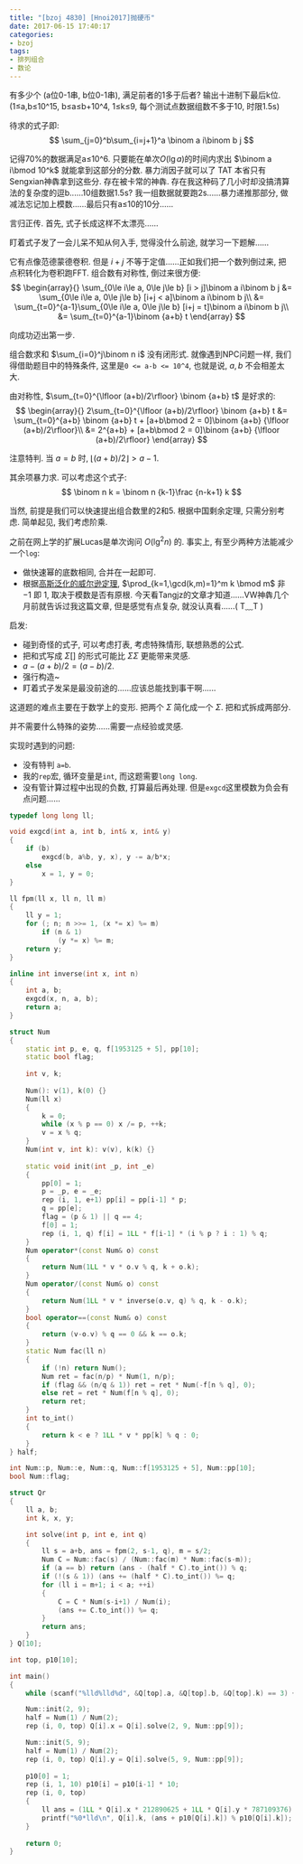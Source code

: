 ```yaml
---
title: "[bzoj 4830] [Hnoi2017]抛硬币"
date: 2017-06-15 17:40:17
categories:
- bzoj
tags:
- 排列组合
- 数论
---
```

有多少个 (a位0-1串, b位0-1串), 满足前者的1多于后者? 输出十进制下最后k位. (1&le;a,b&le;10^15, b&le;a&le;b+10^4, 1&le;k&le;9, 每个测试点数据组数不多于10, 时限1.5s)
<!--more-->
待求的式子即:
$$
\sum_{j=0}^b\sum_{i=j+1}^a \binom a i\binom b j
$$

记得70%的数据满足a&le;10^6. 只要能在单次$O(\lg a)$的时间内求出 $\binom a i\bmod 10^k$ 就能拿到这部分的分数. 暴力消因子就可以了 TAT 本省只有Sengxian神犇拿到这些分. 存在被卡常的神犇. 存在我这种码了几小时却没搞清算法的复杂度的逗b......10组数据1.5s? 我一组数据就要跑2s......暴力递推那部分, 做减法忘记加上模数......最后只有a&le;10的10分......

言归正传. 首先, 式子长成这样不太漂亮......

盯着式子发了一会儿呆不知从何入手, 觉得没什么前途, 就学习一下题解......

它有点像范德蒙德卷积. 但是 $i+j$ 不等于定值......正如我们把一个数列倒过来, 把点积转化为卷积跑FFT. 组合数有对称性, 倒过来很方便:
$$
\begin{array}{}
\sum_{0\le i\le a, 0\le j\le b} [i > j]\binom a i\binom b j
&= \sum_{0\le i\le a, 0\le j\le b} [i+j < a]\binom a i\binom b j\\
&= \sum_{t=0}^{a-1}\sum_{0\le i\le a, 0\le j\le b} [i+j = t]\binom a i\binom b j\\
&= \sum_{t=0}^{a-1}\binom {a+b} t
\end{array}
$$

向成功迈出第一步.

组合数求和 $\sum_{i=0}^j\binom n i$ 没有闭形式. 就像遇到NPC问题一样, 我们得借助题目中的特殊条件, 这里是`0 <= a-b <= 10^4`, 也就是说, $a,b$ 不会相差太大.

由对称性, $\sum_{t=0}^{\lfloor (a+b)/2\rfloor} \binom {a+b} t$ 是好求的:
$$
\begin{array}{}
2\sum_{t=0}^{\lfloor (a+b)/2\rfloor} \binom {a+b} t
&= \sum_{t=0}^{a+b} \binom {a+b} t + [a+b\bmod 2 = 0]\binom {a+b} {\lfloor (a+b)/2\rfloor}\\
&= 2^{a+b} + [a+b\bmod 2 = 0]\binom {a+b} {\lfloor (a+b)/2\rfloor}
\end{array}
$$

注意特判. 当 $a=b$ 时, $\lfloor (a+b)/2 \rfloor > a-1$.

其余项暴力求. 可以考虑这个式子:
$$
\binom n k = \binom n {k-1}\frac {n-k+1} k
$$

当然, 前提是我们可以快速提出组合数里的2和5. 根据中国剩余定理, 只需分别考虑. 简单起见, 我们考虑阶乘.

之前在网上学的扩展Lucas是单次询问 $O(\lg^2 n)$ 的. 事实上, 有至少两种方法能减少一个`log`:
- 做快速幂的底数相同, 合并在一起即可.
- 根据[高斯泛化的威尔逊定理](https://en.wikipedia.org/wiki/Wilson%27s_theorem#Gauss.27s_generalization), $\prod_{k=1,\gcd(k,m)=1}^m k \bmod m$ 非 $-1$ 即 $1$, 取决于模数是否有原根. 今天看Tangjz的文章才知道......VW神犇几个月前就告诉过我这篇文章, 但是感觉有点复杂, 就没认真看......( T﹏T )

启发:
- 碰到奇怪的式子, 可以考虑打表, 考虑特殊情形, 联想熟悉的公式.
- 把和式写成 $\Sigma []$ 的形式可能比 $\Sigma\Sigma$ 更能带来灵感.
- $a - (a+b)/2 = (a-b)/2$.
- 强行构造~
- 盯着式子发呆是最没前途的......应该总能找到事干啊......

这道题的难点主要在于数学上的变形. 把两个 $\Sigma$ 简化成一个 $\Sigma$. 把和式拆成两部分.

并不需要什么特殊的姿势......需要一点经验或灵感.

实现时遇到的问题:
- 没有特判 `a=b`.
- 我的`rep`宏, 循环变量是`int`, 而这题需要`long long`.
- 没有管计算过程中出现的负数, 打算最后再处理. 但是`exgcd`这里模数为负会有点问题......

```cpp
typedef long long ll;

void exgcd(int a, int b, int& x, int& y)
{
	if (b)
		exgcd(b, a%b, y, x), y -= a/b*x;
	else
		x = 1, y = 0;
}

ll fpm(ll x, ll n, ll m)
{
	ll y = 1;
	for (; n; n >>= 1, (x *= x) %= m)
		if (n & 1)
			(y *= x) %= m;
	return y;
}

inline int inverse(int x, int n)
{
	int a, b;
	exgcd(x, n, a, b);
	return a;
}

struct Num
{
	static int p, e, q, f[1953125 + 5], pp[10];
	static bool flag;
	
	int v, k;
	
	Num(): v(1), k(0) {}
	Num(ll x)
	{
		k = 0;
		while (x % p == 0) x /= p, ++k;
		v = x % q;
	}
	Num(int v, int k): v(v), k(k) {}
	
	static void init(int _p, int _e)
	{
		pp[0] = 1;
		p = _p, e = _e;
		rep (i, 1, e+1) pp[i] = pp[i-1] * p;
		q = pp[e];
		flag = (p & 1) || q == 4;
		f[0] = 1;
		rep (i, 1, q) f[i] = 1LL * f[i-1] * (i % p ? i : 1) % q;
	}
	Num operator*(const Num& o) const
	{
		return Num(1LL * v * o.v % q, k + o.k);
	}
	Num operator/(const Num& o) const
	{
		return Num(1LL * v * inverse(o.v, q) % q, k - o.k);
	}
	bool operator==(const Num& o) const
	{
		return (v-o.v) % q == 0 && k == o.k;
	}
	static Num fac(ll n)
	{
		if (!n) return Num();
		Num ret = fac(n/p) * Num(1, n/p);
		if (flag && (n/q & 1)) ret = ret * Num(-f[n % q], 0);
		else ret = ret * Num(f[n % q], 0);
		return ret;
	}
	int to_int()
	{
		return k < e ? 1LL * v * pp[k] % q : 0;
	}
} half;

int Num::p, Num::e, Num::q, Num::f[1953125 + 5], Num::pp[10];
bool Num::flag;

struct Qr
{
	ll a, b;
	int k, x, y;

	int solve(int p, int e, int q)
	{
		ll s = a+b, ans = fpm(2, s-1, q), m = s/2;
		Num C = Num::fac(s) / (Num::fac(m) * Num::fac(s-m));
		if (a == b) return (ans - (half * C).to_int()) % q;
		if (!(s & 1)) (ans += (half * C).to_int()) %= q;
		for (ll i = m+1; i < a; ++i)
		{
			C = C * Num(s-i+1) / Num(i);
			(ans += C.to_int()) %= q;
		}
		return ans;
	}
} Q[10];

int top, p10[10];

int main()
{
	while (scanf("%lld%lld%d", &Q[top].a, &Q[top].b, &Q[top].k) == 3) ++top;

	Num::init(2, 9);
	half = Num(1) / Num(2);
	rep (i, 0, top) Q[i].x = Q[i].solve(2, 9, Num::pp[9]);

	Num::init(5, 9);
	half = Num(1) / Num(2);
	rep (i, 0, top) Q[i].y = Q[i].solve(5, 9, Num::pp[9]);
	
	p10[0] = 1;
	rep (i, 1, 10) p10[i] = p10[i-1] * 10;
	rep (i, 0, top)
	{
		ll ans = (1LL * Q[i].x * 212890625 + 1LL * Q[i].y * 787109376) % p10[Q[i].k];
		printf("%0*lld\n", Q[i].k, (ans + p10[Q[i].k]) % p10[Q[i].k]);
	}
	
	return 0;
}
```